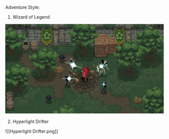 Adventure Style:

1. Wizard of Legend

![](Wizard%20of%20Legend.jpg)

2. Hyperlight Drifter

![[Hyperlight Drifter.png]]
